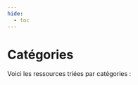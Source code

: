 ```yaml
---
hide:
  - toc
---
```

<style>
  .md-content__button {
    display: none;
  }
  .two-columns :first-child {
    margin-top: 0 !important;
  }
  .two-columns > ul {
    break-inside: avoid;
    page-break-inside: avoid;
    -webkit-column-break-inside: avoid;
    break-before: avoid;
}
</style>

# Catégories

Voici les ressources triées par catégories :

<div class="two-columns" style="margin-top:1.5rem" markdown>

<!-- material/tags -->

</div>